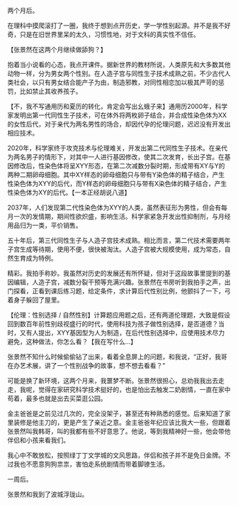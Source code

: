 两个月后。

在理科中摸爬滚打了一圈，我终于想到点开历史，学一学性别起源。并不是我不好奇，只是在旧世界里呆的太久，习惯性地，对于文科的真实性不信任。

【张景然在这两个月继续做舔狗？】

抱着当小说看的心态，我点开课件。据新世界的教材所说，人类原先和大多数其他动物一样，分为男女两个性别。在人造子宫与同性生子技术成熟之前，不少古代人类社会，以只有男女结合能产子为由，制造邪教，对同性相恋加以极其严苛的惩罚，比如禁止其收养孩子。

【不，我不写通用历和夏历的转化，肯定会写出幺蛾子来】通用历2000年，科学家发明出第一代同性生子技术，可在体外将两枚卵子结合，并合成性染色体为XX的女性后代，对于亲代为两名男性的场合，却因代孕的伦理问题，迟迟没有开发出相应技术。

2020年，科学家终于攻克技术与伦理难关，开发出第二代同性生子技术。在亲代为两名男子的情形下，对其中一人进行基因修改，使其二次发育，长出子宫。在基因修改后，性染色体将呈XYY形态，在第二次减数分裂时期，形成带有XY与Y的两种二期卵母细胞。其中XY样态的卵母细胞只与带有Y染色体的精子结合，产生性染色体为XYY的后代，而Y样态的卵母细胞只与带有X染色体的精子结合，产生性染色体为XY的后代。【一本正经胡说八道】

2037年，人们发现第二代性染色体为XYY的人类，虽然表征形为男性，但会有每月一次的发情期，期间性欲炽盛，影响生活。科学家紧急开发出性抑制剂，与月经用品归为一类，平价销售。

五十年后，第三代同性生子与人造子宫技术成熟。相比而言，第二代技术需要两年子宫生成等待期，使用不便，很快被淘汰。人造子宫被大规模使用，成为常态，自然生育成为特例。

精彩。我拍手称妙。我虽然对历史的发展还有所怀疑，但对于这段故事里提到的基因编辑，人造子宫，减数分裂干预等充满兴趣。张景然在书房听到我拍手之声，出门探看，正看到课后练习题，给定条件，求计算后代性别比例，他颤抖了一下，弓着身子躲回了屋里。

【伦理：性别选择 / 自然性别】计算题应用题之后，还有两道伦理题，大致是假设回到数百年前性别歧视盛行的时代，使用科技为孩子做性别选择，是否道德？当时，又有人提出，XYY基因型为人为制造，在后代性别选择中，应使用技术尽力避免，这种做法，你怎么看？【我在写什么…】

张景然不知什么时候偷偷钻了出来，看着全息屏上的问题，和我说，“正好，我哥在办艺术展，讲了一个性别战争的故事，想不想去看看？”

可能是换了新环境，这两个月来，我噩梦不断。张景然很担心，总劝我我出去走走，我呢，觉得在家研究科学技术挺好的，也是怕出去触发二奶剧情，一直在家中苟着，最多也就是出去买菜逛公园。

金主爸爸是之前见过几次的，完全没架子，甚至还有种熟悉的感觉。后来知道了家里装修是他主刀的，更是产生了亲近之意。金主爸爸年纪应该比我大一些，但跟着张景然叫我韩哥，叫的我都有些不好意思了。他说，等到我精神好一些，他会带他伴侣和小孩来看我们。

我心中不敢放松，按照绿丁丁文学城的文风思路，伴侣和孩子并不是免日金牌。不过我也不愿意狗狗祟祟，害怕走系统剧情而带着脚镣生活。

一周后。

张景然和我到了波城浮珑山。